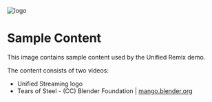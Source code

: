 ![logo](https://raw.githubusercontent.com/unifiedstreaming/origin/master/unifiedstreaming-logo-black.png)

# Sample Content

This image contains sample content used by the Unified Remix demo.

The content consists of two videos:

* Unified Streaming logo
* Tears of Steel - (CC) Blender Foundation | [mango.blender.org](https://mango.blender.org/)